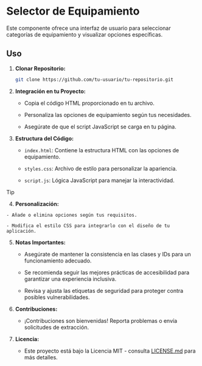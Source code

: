 # Selector de Equipamiento

Este componente ofrece una interfaz de usuario para seleccionar categorías de equipamiento y visualizar opciones específicas.

## Uso

1. **Clonar Repositorio:**
    ```bash
    git clone https://github.com/tu-usuario/tu-repositorio.git
    ```

2. **Integración en tu Proyecto:**

    - Copia el código HTML proporcionado en tu archivo.

    - Personaliza las opciones de equipamiento según tus necesidades.

    - Asegúrate de que el script JavaScript se carga en tu página.

3. **Estructura del Código:**

    - `index.html`: Contiene la estructura HTML con las opciones de equipamiento.

    - `styles.css`: Archivo de estilo para personalizar la apariencia.

    - `script.js`: Lógica JavaScript para manejar la interactividad.
>[!TIP]
>4. **Personalización:**

    - Añade o elimina opciones según tus requisitos.

    - Modifica el estilo CSS para integrarlo con el diseño de tu aplicación.


5. **Notas Importantes:**

    - Asegúrate de mantener la consistencia en las clases y IDs para un funcionamiento adecuado.

    - Se recomienda seguir las mejores prácticas de accesibilidad para garantizar una experiencia inclusiva.

    - Revisa y ajusta las etiquetas de seguridad para proteger contra posibles vulnerabilidades.

6. **Contribuciones:**

    - ¡Contribuciones son bienvenidas! Reporta problemas o envía solicitudes de extracción.

7. **Licencia:**

    - Este proyecto está bajo la Licencia MIT - consulta [LICENSE.md](LICENSE.md) para más detalles.
